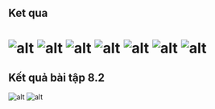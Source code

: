 ## Ket qua 
![alt](login.jpg)
![alt](anh1.jpg)
![alt](anh2.jpg)
![alt](anh3.jpg)
![alt](anh4.jpg)
![alt](anh5.jpg)
![alt](anh6.jpg)
==================
## Kết quả bài tập 8.2
![alt](anh8(1).jpg)
![alt](anh8(2).jpg)
